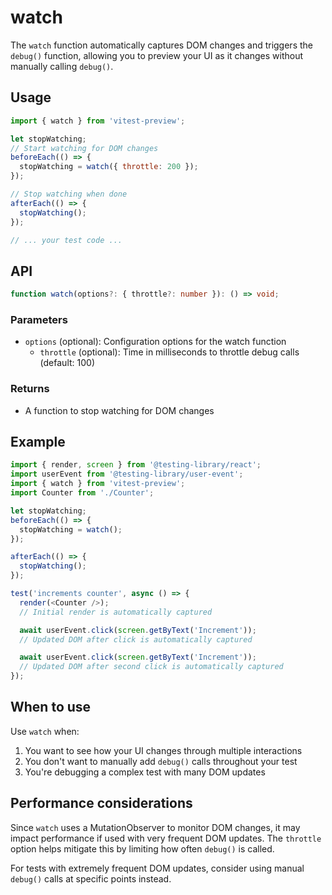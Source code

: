 # watch

The `watch` function automatically captures DOM changes and triggers the `debug()` function, allowing you to preview your UI as it changes without manually calling `debug()`.

## Usage

```js
import { watch } from 'vitest-preview';

let stopWatching;
// Start watching for DOM changes
beforeEach(() => {
  stopWatching = watch({ throttle: 200 });
});

// Stop watching when done
afterEach(() => {
  stopWatching();
});

// ... your test code ...
```

## API

```ts
function watch(options?: { throttle?: number }): () => void;
```

### Parameters

- `options` (optional): Configuration options for the watch function
  - `throttle` (optional): Time in milliseconds to throttle debug calls (default: 100)

### Returns

- A function to stop watching for DOM changes

## Example

```js
import { render, screen } from '@testing-library/react';
import userEvent from '@testing-library/user-event';
import { watch } from 'vitest-preview';
import Counter from './Counter';

let stopWatching;
beforeEach(() => {
  stopWatching = watch();
});

afterEach(() => {
  stopWatching();
});

test('increments counter', async () => {
  render(<Counter />);
  // Initial render is automatically captured

  await userEvent.click(screen.getByText('Increment'));
  // Updated DOM after click is automatically captured

  await userEvent.click(screen.getByText('Increment'));
  // Updated DOM after second click is automatically captured
});
```

## When to use

Use `watch` when:

1. You want to see how your UI changes through multiple interactions
2. You don't want to manually add `debug()` calls throughout your test
3. You're debugging a complex test with many DOM updates

## Performance considerations

Since `watch` uses a MutationObserver to monitor DOM changes, it may impact performance if used with very frequent DOM updates. The `throttle` option helps mitigate this by limiting how often `debug()` is called.

For tests with extremely frequent DOM updates, consider using manual `debug()` calls at specific points instead.

